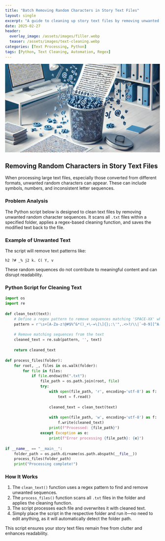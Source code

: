 ```yaml
---
title: "Batch Removing Random Characters in Story Text Files"
layout: single
excerpt: "A guide to cleaning up story text files by removing unwanted random characters using a Python script."
date: 2025-02-27
header:
  overlay_image: /assets/images/filler.webp
  teaser: /assets/images/text-cleaning.webp
categories: [Text Processing, Python]
tags: [Python, Text Cleaning, Automation, Regex]
---
```


![remove random](https://raw.githubusercontent.com/mattchoo2/mattchoo2.github.io/main/assets/images/text-cleaning.webp)


## Removing Random Characters in Story Text Files

When processing large text files, especially those converted from different formats, unwanted random characters can appear. These can include symbols, numbers, and inconsistent letter sequences. 

### Problem Analysis

The Python script below is designed to clean text files by removing unwanted random character sequences. It scans all `.txt` files within a specified folder, applies a regex-based cleaning function, and saves the modified text back to the file.

### Example of Unwanted Text

The script will remove text patterns like:

```
h2 ?# _% j2 k. C( Y, v
```

These random sequences do not contribute to meaningful content and can disrupt readability.

### Python Script for Cleaning Text

```python
import os
import re

def clean_text(text):
    # Define a regex pattern to remove sequences matching 'SPACE-XX' where XX is not both A-Z
    pattern = r'\s+[A-Za-z!@#$%^&*()_+\-=\[\]{};:\'",.<>?/\\|`~0-9][^A-Za-z](?:\s+[A-Za-z!@#$%^&*()_+\-=\[\]{};:\'",.<>?/\\|`~0-9][^A-Za-z])+'
    
    # Remove matching sequences from the text
    cleaned_text = re.sub(pattern, '', text)
    
    return cleaned_text

def process_files(folder):
    for root, _, files in os.walk(folder):
        for file in files:
            if file.endswith(".txt"):
                file_path = os.path.join(root, file)
                try:
                    with open(file_path, 'r', encoding='utf-8') as f:
                        text = f.read()
                    
                    cleaned_text = clean_text(text)
                    
                    with open(file_path, 'w', encoding='utf-8') as f:
                        f.write(cleaned_text)
                    print(f"Processed: {file_path}")
                except Exception as e:
                    print(f"Error processing {file_path}: {e}")

if __name__ == "__main__":
    folder_path = os.path.dirname(os.path.abspath(__file__))
    process_files(folder_path)
    print("Processing complete!")
```

### How It Works
1. The `clean_text()` function uses a regex pattern to find and remove unwanted sequences.
2. The `process_files()` function scans all `.txt` files in the folder and applies the cleaning function.
3. The script processes each file and overwrites it with cleaned text.
4. Simply place the script in the respective folder and run it—no need to edit anything, as it will automatically detect the folder path.

This script ensures your story text files remain free from clutter and enhances readability.
